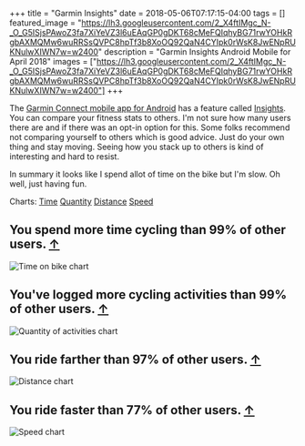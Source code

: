 +++
title =  "Garmin Insights"
date = 2018-05-06T07:17:15-04:00
tags = []
featured_image = "https://lh3.googleusercontent.com/2_X4ftIMgc_N-_O_G5ISjsPAwoZ3fa7XiYeVZ3l6uEAqGP0gDKT68cMeFQIqhyBG71rwYOHkRgbAXMQMw6wuRRSsQVPC8hpTf3b8XoOQ92QaN4CYIpk0rWsK8JwENpRUKNulwXIWN7w=w2400"
description = "Garmin Insights Android Mobile for April 2018"
images = ["https://lh3.googleusercontent.com/2_X4ftIMgc_N-_O_G5ISjsPAwoZ3fa7XiYeVZ3l6uEAqGP0gDKT68cMeFQIqhyBG71rwYOHkRgbAXMQMw6wuRRSsQVPC8hpTf3b8XoOQ92QaN4CYIpk0rWsK8JwENpRUKNulwXIWN7w=w2400"]
+++
<a name="top"></a>


The [Garmin Connect mobile app for Android](https://play.google.com/store/apps/details?id=com.garmin.android.apps.connectmobile) has a feature called [Insights](https://connect.garmin.com/en-US/features/insights). You can compare your fitness stats to others. I'm not sure how many users there are and if there was an opt-in option for this. Some folks recommend not comparing yourself to others which is good advice. Just do your own thing and stay moving. Seeing how you stack up to others is kind of interesting and hard to resist.

In summary it looks like I spend allot of time on the bike but I'm slow. Oh well, just having fun.

Charts: [Time](#timechart)  [Quantity](#quantitychart)  [Distance](#distancechart)  [Speed](#speedchart)

## <a name="timechart"></a> You spend more time cycling than 99% of other users. [↑](#top)
![Time on bike chart](https://lh3.googleusercontent.com/zjsePXc72PxZd4jtP-YHFvHf-WjkY8rAXRjjmJ43s_DXcjwkGlsTivRBuBPcdtvyBazoT-gE4iOUaFlPKSmGT6R_jcrpCwds6GU-VKaEjs7ZnXrKYRiz0FZJN37RLVLr92VkFAn7sfY=w2400)

## <a name="quantitychart"></a> You've logged more cycling activities than 99% of other users. [↑](#top)
![Quantity of activities chart](https://lh3.googleusercontent.com/IQHNR27eV75fS731ncBOGP9afXQdreChzZvFpUUyfzVPLIjU364gQAxXgqkE9l7HibPkHMmSiVo4rqljbLdxr8q7sneUBjb89nJD0E_0H9vd6r3Gw0frHTKcCc2ZN8Vwkn-Fx1HyAbA=w2400)

## <a name="distancechart"></a> You ride farther than 97% of other users. [↑](#top)
![Distance chart](https://lh3.googleusercontent.com/EWY1MsauFXpu0nD470XqOuctIfxtoMBOAxbIKoS7gHCegU2y7sEISiGucv_QcN0gkSs-kclBWolsT5mUxazpkyI62rIUHFUl9_l6KmJEmdX7XUmL_F26srWo2_DpCjdUnpvYYU0qXP4=w2400)

## <a name="speedchart"></a> You ride faster than 77% of other users. [↑](#top)
![Speed chart](https://lh3.googleusercontent.com/4u1KgMO5zzMsYZ5iZzCrDoZ5VTMg7jsx9TENOWwM2iIDqsHUu1gFqwk5lDzwqUmvM2QF1I6hK8r9VUC3BRzxphNaFY9y0VUK2SmfeHrnFo1QpM3nILbdI7-8aiH7_TKFCGeEySYBDco=w2400)
